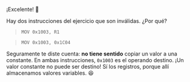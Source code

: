 ¡Excelente! :clap:

Hay dos instrucciones del ejercicio que son inválidas. ¿Por qué?

> `MOV 0x1003, R1`

> `MOV 0x1003, 0x1C04`

Seguramente te diste cuenta: **no tiene sentido** copiar un valor a una constante. En ambas instrucciones, `0x1003` es el operando destino. ¡Un valor constante no puede ser destino! Sí los registros, porque allí almacenamos valores variables. :satisfied: